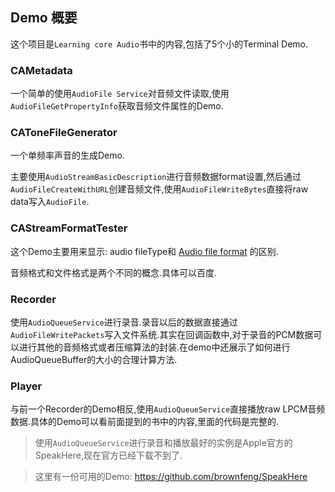 ## Demo 概要

这个项目是`Learning core Audio`书中的内容,包括了5个小的Terminal Demo.

### CAMetadata 

一个简单的使用`AudioFile Service`对音频文件读取,使用`AudioFileGetPropertyInfo`获取音频文件属性的Demo.


### CAToneFileGenerator 

一个单频率声音的生成Demo.

主要使用`AudioStreamBasicDescription`进行音频数据format设置,然后通过`AudioFileCreateWithURL`创建音频文件,使用`AudioFileWriteBytes`直接将raw data写入`AudioFile`.

### CAStreamFormatTester

这个Demo主要用来显示: audio fileType和 [Audio file format](https://en.wikipedia.org/wiki/Audio_file_format) 的区别.

音频格式和文件格式是两个不同的概念.具体可以百度.

### Recorder

使用`AudioQueueService`进行录音.录音以后的数据直接通过`AudioFileWritePackets`写入文件系统.其实在回调函数中,对于录音的PCM数据可以进行其他的音频格式或者压缩算法的封装.在demo中还展示了如何进行AudioQueueBuffer的大小的合理计算方法.

### Player

与前一个Recorder的Demo相反,使用`AudioQueueService`直接播放raw LPCM音频数据.具体的Demo可以看前面提到的书中的内容,里面的代码是完整的.

> 使用`AudioQueueService`进行录音和播放最好的实例是Apple官方的SpeakHere,现在官方已经下载不到了.

> 这里有一份可用的Demo: https://github.com/brownfeng/SpeakHere
